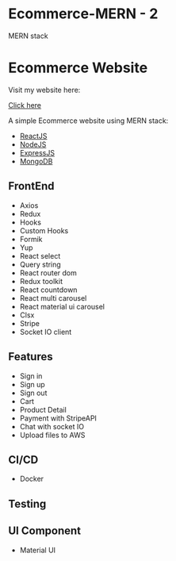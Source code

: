 # Ecommerce-MERN - 2

MERN stack

<h1>Ecommerce Website</h1>
<p>Visit my website here: </p> <a href="https://ecommerce-website-mern.netlify.app/">Click here</a>

<p>A simple Ecommerce website using MERN stack:</p>
<ul>
  <li><a href="https://reactjs.org/docs/getting-started.html">ReactJS</a></li>
  <li><a href="https://nodejs.org/en/">NodeJS</a></li>
  <li><a href="https://nodejs.org/en/">ExpressJS</a></li>
  <li><a href="https://www.mongodb.com/">MongoDB</a></li>
</ul>

<h2>FrontEnd</h2>
<ul>
  <li>Axios</li>
  <li>Redux</li>
  <li>Hooks</li>
  <li>Custom Hooks</li>
  <li>Formik</li>
  <li>Yup</li>
  <li>React select</li>
  <li>Query string</li>
  <li>React router dom</li>
  <li>Redux toolkit</li>
  <li>React countdown</li>
  <li>React multi carousel</li>
  <li>React material ui carousel</li>
  <li>Clsx</li>
  <li>Stripe</li>
  <li>Socket IO client</li>
</ul>

<h2>Features</h2>
<ul>
  <li>Sign in</li>
  <li>Sign up</li>
  <li>Sign out</li>
  <li>Cart</li>
  <li>Product Detail</li>
  <li>Payment with StripeAPI</li>
  <li>Chat with socket IO</li>
  <li>Upload files to AWS</li>
</ul>

<h2>CI/CD</h2>
<ul>
  <li>Docker</li>
</ul>

<h2>Testing</h2>

<h2>UI Component</h2>
<ul>
  <li>Material UI</li>
</ul>

